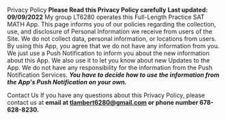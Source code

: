 Privacy Policy 
****Please Read this Privacy Policy carefully****
**Last updated: 09/09/2022**
My group LT6280 operates this Full-Length Practice SAT MATH App. This page informs you of our policies regarding the collection, use, and disclosure of Personal Information we receive from users of the Site. We do not collect data, personal information, or locations from users. By using this App, you agree that we do not have any information from you. We just use a Push Notification to inform you about the new information about this App. We also use it to let you know about new Updates to the App. We do not have any responsibility for the information from the Push Notification Services. 
***You have to decide how to use the information from the App's Push Notification on your own.***

Contact Us 
If you have any questions about this Privacy Policy, please contact us at **email at tlambert6280@gmail.com or phone number 678-628-8230.**
